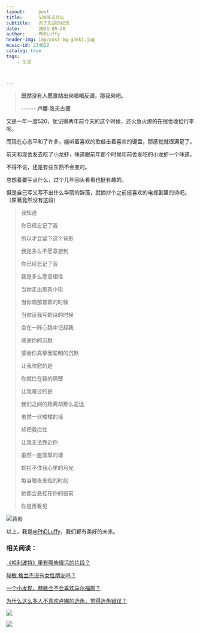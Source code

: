 ```yaml
---
layout:     post
title:      520写点什么
subtitle:   为了忘却的纪念
date:       2021-05-20
author:     PhDLuffy
header-img: img/post-bg-gakki.jpg
music-id: 234622
catalog: true
tags:
    - 生活



---
```





> **既然没有人愿意站出来唱唱反调，那我来吧。**
>
> **------ 卢娜·洛夫古德**

又是一年一度520，犹记得两年前今天的这个时候，还火急火燎的在宿舍收拾行李呢。

而现在心态平和了许多，能听着喜欢的歌敲击着喜欢的键盘，那感觉就很满足了。

前天和现舍友去吃了小龙虾，味道跟前年那个时候和前舍友吃的小龙虾一个味道。

不得不说，还是有些东西不会变的。

总想着要写点什么，过个几年回头看看也挺有趣的。

但是自己写又写不出什么华丽的辞藻，就摘抄个之前挺喜欢的电视剧里的诗吧。（原著竟然没有这段）



> 我知道
>
> 你已经忘记了我
>
> 所以才会留下这个背影
>
> 我是多么不愿意想到
>
> 你已经忘记了我
>
> 我是多么愿意相信
>
> 当你走出那条小街
>
> 当你唱那首歌的时候
>
> 当你读我写的诗的时候
>
> 会在一阵心跳中记起我
>
> 感谢你的沉默
>
> 感谢你真挚而聪明的沉默
>
> 让我欣慰的是
>
> 你就住在我的隔壁
>
> 让我难过的是
>
> 我们之间的距离却那么遥远
>
> 虽然一丝矮矮的墙
>
> 却把我拦住
>
> 让我无法靠近你
>
> 虽然一座厚厚的墙
>
> 却拦不住我心里的月光
>
> 每当暗夜来临的时刻
>
> 她都会悬挂在你的窗前
>
> 你是否看见



![背影](https://cdn.jsdelivr.net/gh/PhDLuffy/PicGo@master/img/20210520171406.jpg)



以上，我是[@PhDLuffy](https://www.zhihu.com/people/PhDLuffy)，我们都有美好的未来。

### 相关阅读：

[《哈利波特》里有哪些很污的片段？](https://www.zhihu.com/answer/1140862125 "card")

[赫敏.格兰杰没有女性朋友吗？](https://www.zhihu.com/question/352227744/answer/1172575978 "card")

[一个小发现，赫敏会不会喜欢马尔福啊？](https://www.zhihu.com/answer/1302623044 "card")

[为什么这么多人不喜欢卢娜的选角，觉得选角错误？](https://www.zhihu.com/answer/1222718691 "card")

![](https://gitee.com/PhDLuffy/PicGo/raw/master/img/20200907163759.gif)

![](https://cdn.jsdelivr.net/gh/PhDLuffy/PicGo@master/img/20210504120405.jpg)
